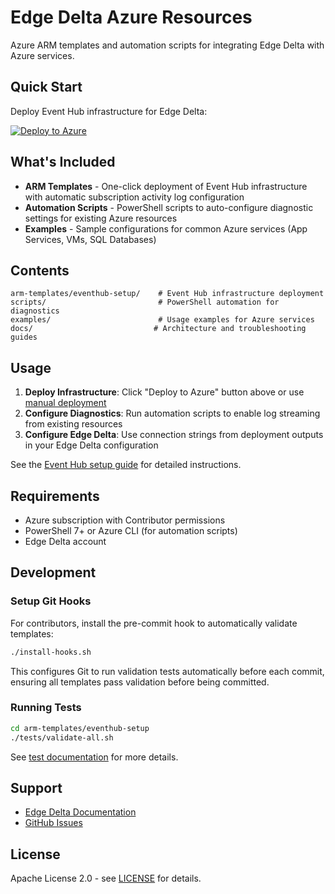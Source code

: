 # Edge Delta Azure Resources

Azure ARM templates and automation scripts for integrating Edge Delta with Azure services.

## Quick Start

Deploy Event Hub infrastructure for Edge Delta:

[![Deploy to Azure](https://aka.ms/deploytoazurebutton)](https://portal.azure.com/#create/Microsoft.Template/uri/https%3A%2F%2Fraw.githubusercontent.com%2Fedgedelta%2Fedgedelta-azure-resources%2Fmain%2Farm-templates%2Feventhub-setup%2Fazuredeploy.json/createUIDefinitionUri/https%3A%2F%2Fraw.githubusercontent.com%2Fedgedelta%2Fedgedelta-azure-resources%2Fmain%2Farm-templates%2Feventhub-setup%2FcreateUiDefinition.json)

## What's Included

- **ARM Templates** - One-click deployment of Event Hub infrastructure with automatic subscription activity log configuration
- **Automation Scripts** - PowerShell scripts to auto-configure diagnostic settings for existing Azure resources
- **Examples** - Sample configurations for common Azure services (App Services, VMs, SQL Databases)

## Contents

```
arm-templates/eventhub-setup/    # Event Hub infrastructure deployment
scripts/                         # PowerShell automation for diagnostics
examples/                        # Usage examples for Azure services
docs/                           # Architecture and troubleshooting guides
```

## Usage

1. **Deploy Infrastructure**: Click "Deploy to Azure" button above or use [manual deployment](arm-templates/eventhub-setup/README.md)
2. **Configure Diagnostics**: Run automation scripts to enable log streaming from existing resources
3. **Configure Edge Delta**: Use connection strings from deployment outputs in your Edge Delta configuration

See the [Event Hub setup guide](arm-templates/eventhub-setup/README.md) for detailed instructions.

## Requirements

- Azure subscription with Contributor permissions
- PowerShell 7+ or Azure CLI (for automation scripts)
- Edge Delta account

## Development

### Setup Git Hooks

For contributors, install the pre-commit hook to automatically validate templates:

```bash
./install-hooks.sh
```

This configures Git to run validation tests automatically before each commit, ensuring all templates pass validation before being committed.

### Running Tests

```bash
cd arm-templates/eventhub-setup
./tests/validate-all.sh
```

See [test documentation](arm-templates/eventhub-setup/tests/README.md) for more details.

## Support

- [Edge Delta Documentation](https://docs.edgedelta.com/)
- [GitHub Issues](https://github.com/edgedelta/edgedelta-azure-resources/issues)

## License

Apache License 2.0 - see [LICENSE](LICENSE) for details.
